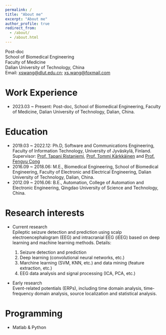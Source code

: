 ```yaml
---
permalink: /
title: "About me"
excerpt: "About me"
author_profile: true
redirect_from: 
  - /about/
  - /about.html
---
```

Post-doc \
School of Biomedical Engineering\
Faculty of Medicine\
Dalian University of Technology, China\
Email: xswang@dlut.edu.cn; xs.wang@foxmail.com

Work Experience
======
- 2023.03 ~ Present: Post-doc, School of Biomedical Engineering, Faculty of Medicine, Dalian University of Technology, Dalian, China.


Education
======
- 2019.03 ~ 2022.12: Ph.D, Software and Communications Engineering, Faculty of Information Technology, University of Jyväskylä, Finland.\
  Supervisor: [Prof. Tapani Ristaniemi](https://scholar.google.com/citations?user=OwGqX4AAAAAJ&hl=zh-CN), 
[Prof. Tommi Kärkkäinen](https://scholar.google.com/citations?hl=en&user=x65tCsUAAAAJ&view_op=list_works&sortby=pubdate) and 
[Prof. Fengyu Cong](https://scholar.google.com/citations?hl=en&user=Jd0dQA8AAAAJ&view_op=list_works)
- 2016.09 ~ 2018.06: M.E., Biomedical Engineering, School of Biomedical Engineering, Faculty of Electronic and Electrical Engineering, Dalian University of Technology, Dalian, China.
- 2012.09 ~ 2016.06: B.E., Automation, College of Automation and Electronic Engineering, Qingdao University of Science and Technology, China.


Research interests
======
- Current research  
  Epileptic seizure detection and prediction using scalp electroencephalogram (EEG) and intracranial EEG (iEEG) based on deep learning and machine learning methods. Details:
  1. Seizure detection and prediction
  2. Deep learning (convolutional neural networks, etc.)
  3. Marchine learning (SVM, KNN, etc.) and data mining (feature extraction, etc.)
  4. EEG data analysis and signal processing (ICA, PCA, etc.)

- Early research  
Event-related potentials (ERPs), including time domain analysis, time-frequency domain analysis, source localization and statistical analysis.


Programming
======
- Matlab & Python

